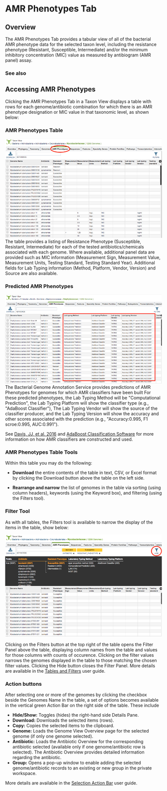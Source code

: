 # AMR Phenotypes Tab

## Overview
The AMR Phenotypes Tab provides a tabular view of all of the bacterial AMR phenotype data for the selected taxon level, including the resistance phenotype (Resistant, Susceptible, Intermediate) and/or the minimum inhibitory concentration (MIC) value as measured by antibiogram (AMR panel) assay.

### See also

## Accessing AMR Phenotypes
Clicking the AMR Phenotypes Tab in a Taxon View displays a table with rows for each genome/antibiotic combination for which there is an AMR phenotype designation or MIC value in that taxonomic level, as shown below:

### AMR Phenotypes Table
![AMR Phenotypes Table](../images/amr_phenotypes_tab.png)
The table provides a listing of Resistance Phenotype (Susceptible, Resistant, Intermediate) for each of the tested antibiotics/chemicals associated with each genome. Where available, additional panel data are provided such as MIC information (Measurement Sign, Measurement Value, Measurement Units, Testing Standard, Testing Standard Year). Additional fields for Lab Typing information (Method, Platform, Vendor, Version) and Source are also available.

### Predicted AMR Phenotypes
![Predicted AMR Phenotypes](../images/predicted_amr_phenotypes.png)
The Bacterial Genome Annotation Service provides predictions of AMR Phenotypes for genomes for which AMR classifiers have been built For these predicted phenotypes, the Lab Typing Method will be "Computational Prediction", the Lab Typing Platform will show the classifier type (e.g., "AdaBoost Classifier"), The Lab Typing Vendor will show the source of the classifier producer, and the Lab Typing Version will show the accuracy and other scores associated with the prediction (e.g., "Accuracy:0.995, F1 scroe:0.995, AUC:0.991"). 

See [Davis, JJ, et al. 2016](https://www.nature.com/articles/srep27930) and [AdaBoost Classification Software](http://tutorial.theseed.org/AdaBoost_Installation_Tutorial.htm) for more information on how AMR classifiers are constructed and used. 

### AMR Phenotypes Table Tools
Within this table you may do the following:

* **Download** the entire contents of the table in text, CSV, or Excel format by clicking the Download button above the table on the left side.

* **Rearrange and narrow** the list of genomes in the table via sorting (using column headers), keywords (using the Keyword box), and filtering (using the Filters tool).

### Filter Tool

As with all tables, the Filters tool is available to narrow the display of the items in the table, show below:
  
![AMR Phenotypes Filter Panel](../images/amr_phenotypes_filter_panel.png)

Clicking on the Filters button at the top right of the table opens the Filter Panel above the table, displaying column names from the table and values for those columns with counts of occurence.  Clicking on the filter values narrows the genomes displayed in the table to those matching the chosen filter values.  Clicking the Hide button closes the Filter Panel.  More details are available in the [Tables and Filters](../tables.html) user guide.

### Action buttons

After selecting one or more of the genomes by clicking the checkbox beside the Genomes Name in the table, a set of options becomes available in the vertical green Action Bar on the right side of the table.  These include

* **Hide/Show:** Toggles (hides) the right-hand side Details Pane.
* **Download:**  Downloads the selected items (rows).
* **Copy:** Copies the selected items to the clipboard.
* **Genome:** Loads the Genome View Overview page for the selected genome (if only one genome selected).
* **Antibiotic:** Loads the Antibiotic Overview for the corresponding antibiotic selected (available only if one genome/antibiotic row is selected). The Antibiotic Overview provides detailed information regarding the antibiotic.
* **Group:** Opens a pop-up window to enable adding the selected genome/antibiotic records to an existing or new group in the private workspace.

More details are available in the [Selection Action Bar](../action_bar.html) user guide.
